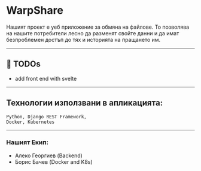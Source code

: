# **WarpShare**

Нашият проект е уеб приложение за обмяна на файлове. То позволява на нашите потребители лесно да разменят свойте данни и да имат безпроблемен достъп до тях и историята на пращането им.

-------------------------------------------------------------------------------------------------------------------------------------------------------------------------

## 📝 TODOs
- add front end with svelte

-------------------------------------------------------------------------------------------------------------------------------------------------------------------------

## Технологии използвани в апликацията:

```
Python, Django REST Framework,
Docker, Kubernetes
```
-------------------------------------------------------------------------------------------------------------------------------------------------------------------------

### Нашият Екип:
* Алеко Георгиев (Backend)
* Борис Бачев (Docker and K8s)
